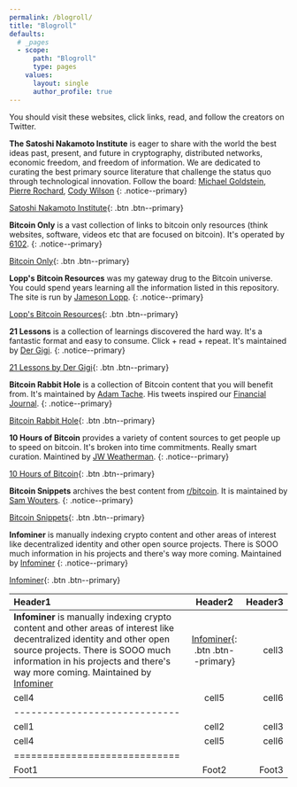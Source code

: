 ```yaml
---
permalink: /blogroll/
title: "Blogroll"
defaults:
  # _pages
  - scope:
      path: "Blogroll"
      type: pages
    values:
      layout: single
      author_profile: true
---
```


You should visit these websites, click links, read, and follow the creators on Twitter.

**The Satoshi Nakamoto Institute** is eager to share with the world the best ideas past, present, and future in cryptography, distributed networks, economic freedom, and freedom of information. We are dedicated to curating the best primary source literature that challenge the status quo through technological innovation. Follow the board: [Michael Goldstein](https://twitter.com/bitstein), [Pierre Rochard](https://twitter.com/pierre_rochard), [Cody Wilson](https://twitter.com/Radomysisky)
{: .notice--primary}

[Satoshi Nakamoto Institute](https://nakamotoinstitute.org/){: .btn .btn--primary}

**Bitcoin Only** is a vast collection of links to bitcoin only resources (think websites, software, videos etc that are focused on bitcoin). It's operated by [6102](https://twitter.com/6102bitcoin).
{: .notice--primary}

[Bitcoin Only](https://bitcoin-only.com/#start){: .btn .btn--primary}


**Lopp's Bitcoin Resources** was my gateway drug to the Bitcoin universe. You could spend years learning all the information listed in this repository. The site is run by [Jameson Lopp](https://twitter.com/lopp).
{: .notice--primary}

[Lopp's Bitcoin Resources](https://www.lopp.net/bitcoin-information.html){: .btn .btn--primary}

**21 Lessons** is a collection of learnings discovered the hard way. It's a fantastic format and easy to consume. Click + read + repeat. It's maintained by [Der Gigi](https://twitter.com/dergigi).
{: .notice--primary}

[21 Lessons by Der Gigi](https://21lessons.com/){: .btn .btn--primary}

**Bitcoin Rabbit Hole** is a collection of Bitcoin content that you will benefit from. It's maintained by [Adam Tache](https://twitter.com/Adam_Tache). His tweets inspired our [Financial Journal](https://cryptowords.github.io/cy19-financial-journal).
{: .notice--primary}

[Bitcoin Rabbit Hole](https://bitcoinrabbithole.org/){: .btn .btn--primary}


**10 Hours of Bitcoin** provides a variety of content sources to get people up to speed on bitcoin. It's broken into time commitments. Really smart curation. Maintined by [JW Weatherman](https://twitter.com/JWWeatherman_).
{: .notice--primary}

[10 Hours of Bitcoin](https://10hoursofbitcoin.com/){: .btn .btn--primary}

**Bitcoin Snippets** archives the best content from [r/bitcoin](https://www.reddit.com/r/Bitcoin/). It is maintained by [Sam Wouters](https://twitter.com/SDWouters).
{: .notice--primary}

[Bitcoin Snippets](http://bitcoinsnippets.com/){: .btn .btn--primary}

**Infominer** is manually indexing crypto content and other areas of interest like decentralized identity and other open source projects. There is SOOO much information in his projects and there's way more coming. Maintained by [Infominer](https://twitter.com/infominer33)
 {: .notice--primary}

 [Infominer](https://infominer.id/){: .btn .btn--primary}

 | Header1 | Header2 | Header3 |
|:--------|:-------:|--------:|
| **Infominer** is manually indexing crypto content and other areas of interest like decentralized identity and other open source projects. There is SOOO much information in his projects and there's way more coming. Maintained by [Infominer](https://twitter.com/infominer33)   | [Infominer](https://infominer.id/){: .btn .btn--primary}   | cell3   |
| cell4   | cell5   | cell6   |
|-----------------------------|
| cell1   | cell2   | cell3   |
| cell4   | cell5   | cell6   |
|=============================|
| Foot1   | Foot2   | Foot3   |